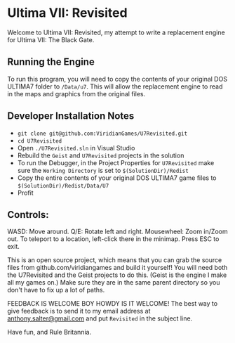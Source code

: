 # Ultima VII: Revisited

Welcome to Ultima VII: Revisited, my attempt to write a replacement engine for Ultima VII: The Black Gate.

## Running the Engine

To run this program, you will need to copy the contents of your original DOS ULTIMA7 folder to `/Data/u7`.  This will allow the replacement engine to read in the maps and graphics from the original files.

## Developer Installation Notes

- `git clone git@github.com:ViridianGames/U7Revisited.git`
- `cd U7Revisited`
- Open `./U7Revisited.sln` in Visual Studio
- Rebuild the `Geist` and `U7Revisited` projects in the solution
- To run the Debugger, in the Project Properties for `U7Revisited` make sure the `Working Directory` is set to `$(SolutionDir)/Redist`
- Copy the entire contents of your original DOS ULTIMA7 game files to `$(SolutionDir)/Redist/Data/U7`
- Profit

## Controls:

WASD:  Move around.
Q/E:  Rotate left and right.
Mousewheel:  Zoom in/Zoom out.
To teleport to a location, left-click there in the minimap.
Press ESC to exit.

This is an open source project, which means that you can grab the source files from github.com/viridiangames and build it yourself!  You will need both the U7Revisited and the Geist projects to do this.  (Geist is the engine I make all my games on.)  Make sure they are in the same parent directory so you don't have to fix up a lot of paths.

FEEDBACK IS WELCOME BOY HOWDY IS IT WELCOME!  The best way to give feedback is to send it to my email address at anthony.salter@gmail.com and put `Revisited` in the subject line.

Have fun, and Rule Britannia.
